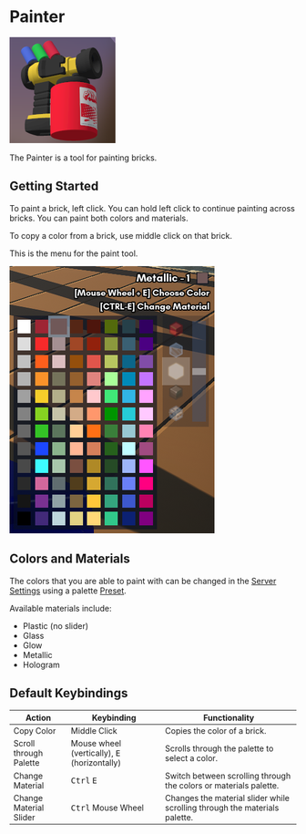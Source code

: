 # Painter

![Painter](painter.png)

The Painter is a tool for painting bricks.

## Getting Started

To paint a brick, left click. You can hold left click to continue painting across bricks. You can paint both colors and materials.

To copy a color from a brick, use middle click on that brick.

This is the menu for the paint tool.

![Paint Menu](paint_menu.png)

## Colors and Materials

The colors that you are able to paint with can be changed in the [Server Settings]() using a palette [Preset](../../../players/presets.md).

Available materials include:
- Plastic (no slider)
- Glass
- Glow
- Metallic
- Hologram

## Default Keybindings

| Action                 | Keybinding                                            | Functionality                                                              |
|------------------------|-------------------------------------------------------|----------------------------------------------------------------------------|
| Copy Color             | Middle Click                                          | Copies the color of a brick.                                               |
| Scroll through Palette | Mouse wheel (vertically), <kbd>E</kbd> (horizontally) | Scrolls through the palette to select a color.                             |
| Change Material        | <kbd>Ctrl</kbd> <kbd>E</kbd>                          | Switch between scrolling through the colors or materials palette.          |
| Change Material Slider | <kbd>Ctrl</kbd> Mouse Wheel                           | Changes the material slider while scrolling through the materials palette. |

